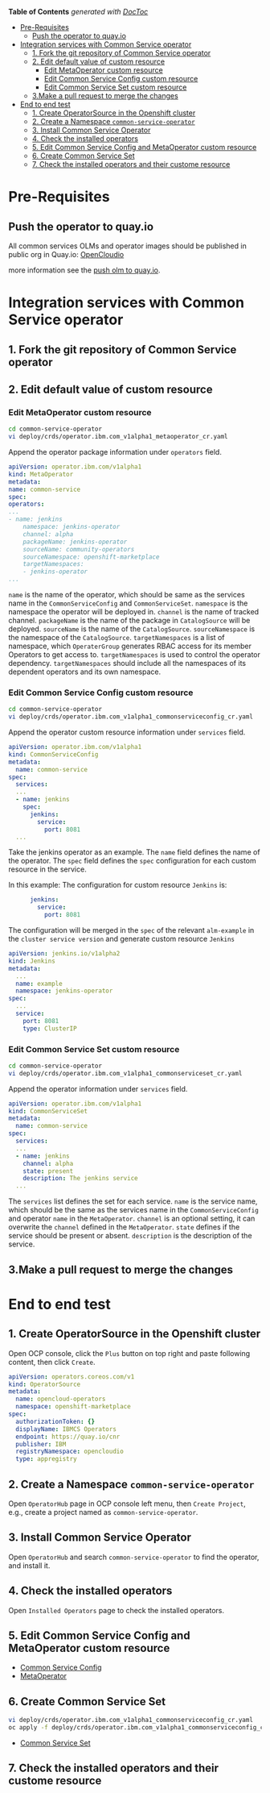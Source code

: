 <!-- START doctoc generated TOC please keep comment here to allow auto update -->
<!-- DON'T EDIT THIS SECTION, INSTEAD RE-RUN doctoc TO UPDATE -->
**Table of Contents**  *generated with [DocToc](https://github.com/thlorenz/doctoc)*

- [Pre-Requisites](#pre-requisites)
    - [Push the operator to quay.io](#push-the-operator-to-quayio)
- [Integration services with Common Service operator](#integration-services-with-common-service-operator)
    - [1. Fork the git repository of Common Service operator](#1-fork-the-git-repository-of-common-service-operator)
    - [2. Edit default value of custom resource](#2-edit-default-value-of-custom-resource)
        - [Edit MetaOperator custom resource](#edit-metaoperator-custom-resource)
        - [Edit Common Service Config custom resource](#edit-common-service-config-custom-resource)
        - [Edit Common Service Set custom resource](#edit-common-service-set-custom-resource)
    - [3.Make a pull request to merge the changes](#3make-a-pull-request-to-merge-the-changes)
- [End to end test](#end-to-end-test)
    - [1. Create OperatorSource in the Openshift cluster](#1-create-operatorsource-in-the-openshift-cluster)
    - [2. Create a Namespace `common-service-operator`](#2-create-a-namespace-common-service-operator)
    - [3. Install Common Service Operator](#3-install-common-service-operator)
    - [4. Check the installed operators](#4-check-the-installed-operators)
    - [5. Edit Common Service Config and MetaOperator custom resource](#5-edit-common-service-config-and-metaoperator-custom-resource)
    - [6. Create Common Service Set](#6-create-common-service-set)
    - [7. Check the installed operators and their custome resource](#7-check-the-installed-operators-and-their-custome-resource)

<!-- END doctoc generated TOC please keep comment here to allow auto update -->

# Pre-Requisites

## Push the operator to quay.io

All common services OLMs and operator images should be published in public org in Quay.io: [OpenCloudio](https://quay.io/organization/opencloudio)

more information see the [push olm to quay.io](https://github.com/operator-framework/community-operators/blob/master/docs/testing-operators.md#push-to-quayio).

# Integration services with Common Service operator

## 1. Fork the git repository of Common Service operator

## 2. Edit default value of custom resource

### Edit MetaOperator custom resource

```bash
cd common-service-operator
vi deploy/crds/operator.ibm.com_v1alpha1_metaoperator_cr.yaml
```

Append the operator package information under `operators` field.

```yaml
apiVersion: operator.ibm.com/v1alpha1
kind: MetaOperator
metadata:
name: common-service
spec:
operators:
...
- name: jenkins
    namespace: jenkins-operator
    channel: alpha
    packageName: jenkins-operator
    sourceName: community-operators
    sourceNamespace: openshift-marketplace
    targetNamespaces:
    - jenkins-operator
...  
```

`name` is the name of the operator, which should be same as the services name in the `CommonServiceConfig` and `CommonServiceSet`.
`namespace` is the namespace the operator will be deployed in.
`channel` is the name of tracked channel.
`packageName` is the name of the package in `CatalogSource` will be deployed.
`sourceName` is the name of the `CatalogSource`.
`sourceNamespace` is the namespace of the `CatalogSource`.
`targetNamespaces` is a list of namespace, which `OperaterGroup` generates RBAC access for its member Operators to get access to. `targetNamespaces` is used to control the operator dependency. `targetNamespaces` should include all the namespaces of its dependent operators and its own namespace.

### Edit Common Service Config custom resource

```bash
cd common-service-operator
vi deploy/crds/operator.ibm.com_v1alpha1_commonserviceconfig_cr.yaml
```

Append the operator custom resource information under `services` field.

```yaml
apiVersion: operator.ibm.com/v1alpha1
kind: CommonServiceConfig
metadata:
  name: common-service
spec:
  services:
  ...
  - name: jenkins
    spec:
      jenkins:
        service:
          port: 8081
  ...
```

Take the jenkins operator as an example.
The `name` field defines the name of the operator.
The `spec` field defines the `spec` configuration for each custom resource in the service.

In this example:
The configuration for custom resource `Jenkins` is:

```yaml
      jenkins:
        service:
          port: 8081
```

The configuration will be merged in the `spec` of the relevant `alm-example` in the `cluster service version` and generate custom resource `Jenkins`

```yaml
apiVersion: jenkins.io/v1alpha2
kind: Jenkins
metadata:
  ...
  name: example
  namespace: jenkins-operator
spec:
  ...
  service:
    port: 8081
    type: ClusterIP
```

### Edit Common Service Set custom resource

```bash
cd common-service-operator
vi deploy/crds/operator.ibm.com_v1alpha1_commonserviceset_cr.yaml
```

Append the operator information under `services` field.

```yaml
apiVersion: operator.ibm.com/v1alpha1
kind: CommonServiceSet
metadata:
  name: common-service
spec:
  services:
  ...
  - name: jenkins
    channel: alpha
    state: present
    description: The jenkins service
  ...
```

The `services` list defines the set for each service.
`name` is the service name, which should be the same as the services name in the `CommonServiceConfig` and operator `name` in the `MetaOperator`.
`channel` is an optional setting, it can overwrite the `channel` defined in the `MetaOperator`.
`state` defines if the service should be present or absent.
`description` is the description of the service.

## 3.Make a pull request to merge the changes

# End to end test

## 1. Create OperatorSource in the Openshift cluster

Open OCP console, click the `Plus` button on top right and paste following content, then click `Create`.

```yaml
apiVersion: operators.coreos.com/v1
kind: OperatorSource
metadata:
  name: opencloud-operators
  namespace: openshift-marketplace
spec:
  authorizationToken: {}
  displayName: IBMCS Operators
  endpoint: https://quay.io/cnr
  publisher: IBM
  registryNamespace: opencloudio
  type: appregistry
```

## 2. Create a Namespace `common-service-operator`

Open `OperatorHub` page in OCP console left menu, then `Create Project`, e.g., create a project named as `common-service-operator`.

## 3. Install Common Service Operator

Open `OperatorHub` and search `common-service-operator` to find the operator, and install it.

## 4. Check the installed operators

Open `Installed Operators` page to check the installed operators.

## 5. Edit Common Service Config and MetaOperator custom resource

- [Common Service Config](#edit-common-service-config-custom-resource)
- [MetaOperator](#edit-meta-operator-custom-resource)

## 6. Create Common Service Set

```bash
vi deploy/crds/operator.ibm.com_v1alpha1_commonserviceconfig_cr.yaml
oc apply -f deploy/crds/operator.ibm.com_v1alpha1_commonserviceconfig_cr.yaml -n common-service-operator
```

- [Common Service Set](#edit-common-service-set-custom-resource)

## 7. Check the installed operators and their custome resource
